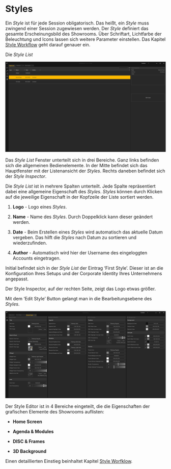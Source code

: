 # Styles 

Ein *Style* ist für jede Session obligatorisch. Das heißt, ein *Style* muss zwingend einer Session zugewiesen werden. Der *Style* definiert das gesamte Erscheinungsbild des Showrooms. Über Schriftart, Lichtfarbe der Beleuchtung und Icons lassen sich weitere Parameter einstellen. Das Kapitel [Style Workflow](053_styleworkflow.md) geht darauf genauer ein. 
 
 Die *Style List*  

![Placeholder](img/Manager/StyleList.PNG) 


Das *Style List* Fenster unterteilt sich in drei Bereiche. Ganz links befinden sich die allgemeinen Bedienelemente. In der Mitte befindet sich das Hauptfenster mit der Listenansicht der *Styles*. Rechts daneben befindet sich der *Style Inspector*. 

Die *Style List* ist in mehrere Spalten unterteilt. Jede Spalte repräsentiert dabei eine allgemeine Eigenschaft des *Styles*. *Styles* können durch Klicken auf die jeweilige Eigenschaft in der Kopfzeile der Liste sortiert werden. 

 

1.    **Logo** - Logo eines *Styles*.

 

2.    **Name** - Name des *Styles*. Durch Doppelklick kann dieser geändert werden. 

 

3.    **Date** - Beim Erstellen eines *Styles* wird automatisch das aktuelle Datum vergeben. Das hilft die *Styles* nach Datum zu sortieren und wiederzufinden. 

 

4.    **Author** - Automatisch wird hier der Username des eingeloggten Accounts eingetragen.

 

Initial befindet sich in der *Style List* der Eintrag ‘First Style’. Dieser ist an die Konfiguration Ihres Setups und der Corporate Identity Ihres Unternehmens angepasst.  

Der Style Inspector, auf der rechten Seite, zeigt das Logo etwas größer. 

Mit dem ‘Edit Style’ Button gelangt man in die Bearbeitungsebene des *Styles*. 

![StyleEditor](img/Manager/Style_Editor.PNG)


Der Style Editor ist in 4 Bereiche eingeteilt, die die Eigenschaften der grafischen Elemente des Showrooms auflisten:
<ul>
<li> <b>Home Screen</b></p></li>
</p>
<li> <b>Agenda & Modules</b></p></li>
</p>
<li> <b>DISC & Frames</b></p></li>
</p>
<li> <b>3D Background</b></p></li>
</ul>

Einen detaillierten Einstieg beinhaltet Kapitel [Style Worfklow](053_styleworkflow.md). 
